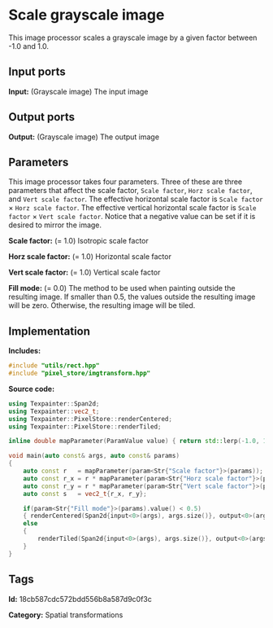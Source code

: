 # Scale grayscale image

This image processor scales a grayscale image by a given factor between -1.0 and 1.0.

## Input ports

__Input:__ (Grayscale image) The input image

## Output ports

__Output:__ (Grayscale image) The output image

## Parameters

This image processor takes four parameters. Three of these are three parameters that affect the scale factor, `Scale factor`, `Horz scale factor`, and `Vert scale factor`. The effective horizontal scale factor is `Scale factor` × `Horz scale factor`. The effective vertical horizontal scale factor is `Scale factor` × `Vert scale factor`. Notice that a negative value can be set if it is desired to mirror the image.

__Scale factor:__ (= 1.0) Isotropic scale factor

__Horz scale factor:__ (= 1.0) Horizontal scale factor

__Vert scale factor:__ (= 1.0) Vertical scale factor

__Fill mode:__ (= 0.0) The method to be used when painting outside the resulting image. If smaller than 0.5, the values outside the resulting image will be zero. Otherwise, the resulting image will be tiled.

## Implementation

__Includes:__ 

```c++
#include "utils/rect.hpp"
#include "pixel_store/imgtransform.hpp"
```

__Source code:__ 

```c++
using Texpainter::Span2d;
using Texpainter::vec2_t;
using Texpainter::PixelStore::renderCentered;
using Texpainter::PixelStore::renderTiled;

inline double mapParameter(ParamValue value) { return std::lerp(-1.0, 1.0, value.value()); }

void main(auto const& args, auto const& params)
{
	auto const r   = mapParameter(param<Str{"Scale factor"}>(params));
	auto const r_x = r * mapParameter(param<Str{"Horz scale factor"}>(params));
	auto const r_y = r * mapParameter(param<Str{"Vert scale factor"}>(params));
	auto const s   = vec2_t{r_x, r_y};

	if(param<Str{"Fill mode"}>(params).value() < 0.5)
	{ renderCentered(Span2d{input<0>(args), args.size()}, output<0>(args), s); }
	else
	{
		renderTiled(Span2d{input<0>(args), args.size()}, output<0>(args), s);
	}
}
```

## Tags

__Id:__ 18cb587cdc572bdd556b8a587d9c0f3c

__Category:__ Spatial transformations